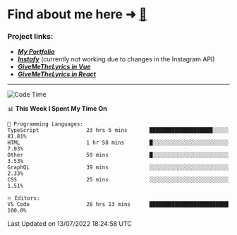 # Find about me here ➜ [🧑](https://pauabella.dev)

### Project links:
- ***[My Portfolio](https://pauabella.dev)***
- ***[Instafy](https://instafy.me)*** (currently not working due to changes in the Instagram API)
- ***[GiveMeTheLyrics in Vue](https://lyrics.pauabella.dev)***
- ***[GiveMeTheLyrics in React](https://pauabella.dev/GiveMeTheLyrics)***

---
<!--START_SECTION:waka-->
![Code Time](http://img.shields.io/badge/Code%20Time-1%2C275%20hrs%2059%20mins-blue)

📊 **This Week I Spent My Time On** 

```text
💬 Programming Languages: 
TypeScript               23 hrs 5 mins       ████████████████████░░░░░   81.81% 
HTML                     1 hr 58 mins        █░░░░░░░░░░░░░░░░░░░░░░░░   7.03% 
Other                    59 mins             █░░░░░░░░░░░░░░░░░░░░░░░░   3.53% 
GraphQL                  39 mins             ░░░░░░░░░░░░░░░░░░░░░░░░░   2.33% 
CSS                      25 mins             ░░░░░░░░░░░░░░░░░░░░░░░░░   1.51%

🔥 Editors: 
VS Code                  28 hrs 13 mins      █████████████████████████   100.0%

```


 Last Updated on 13/07/2022 18:24:58 UTC
<!--END_SECTION:waka-->
